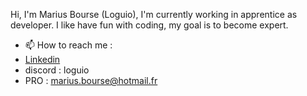 Hi, I'm Marius Bourse (Loguio), I'm currently working in apprentice as developer.
I like have fun with coding, my goal is to become expert.

- 📫 How to reach me :  
- [Linkedin](https://www.linkedin.com/in/marius-bourse-52618a220/)
- discord : loguio
- PRO : marius.bourse@hotmail.fr

<!---
loguio/loguio is a ✨ special ✨ repository because its `README.md` (this file) appears on your GitHub profile.
You can click the Preview link to take a look at your changes.
--->
